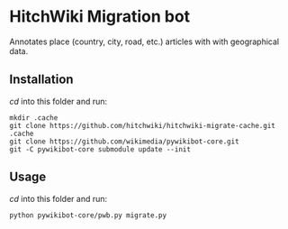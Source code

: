 # HitchWiki Migration bot

Annotates place (country, city, road, etc.) articles with with geographical data.

## Installation

_cd_ into this folder and run:
```
mkdir .cache
git clone https://github.com/hitchwiki/hitchwiki-migrate-cache.git .cache
git clone https://github.com/wikimedia/pywikibot-core.git 
git -C pywikibot-core submodule update --init
```
## Usage
_cd_ into this folder and run:

```
python pywikibot-core/pwb.py migrate.py
```
